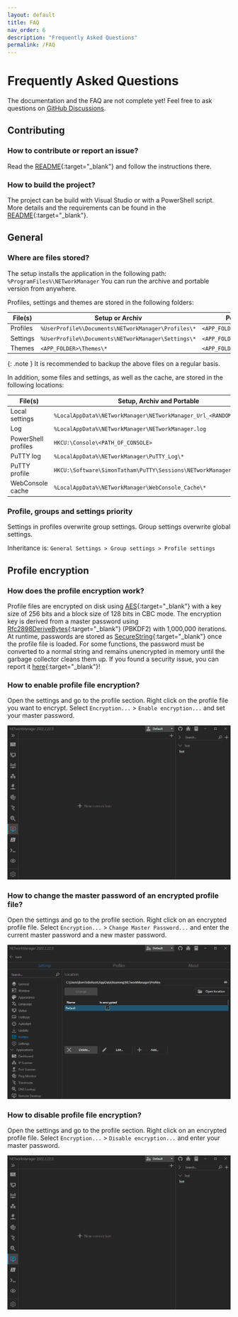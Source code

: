 ```yaml
---
layout: default
title: FAQ
nav_order: 6
description: "Frequently Asked Questions"
permalink: /FAQ
---
```


# Frequently Asked Questions

The documentation and the FAQ are not complete yet! Feel free to ask questions on [GitHub Discussions](https://github.com/BornToBeRoot/NETworkManager/discussions).

## Contributing

### How to contribute or report an issue?

Read the [README](https://github.com/BornToBeRoot/NETworkManager/blob/main/README.md#-contributing){:target="\_blank"} and follow the instructions there.

### How to build the project?

The project can be build with Visual Studio or with a PowerShell script. More details and the requirements can be found in the [README](https://github.com/BornToBeRoot/NETworkManager/blob/main/README.md#-build){:target="\_blank"}.

## General

### Where are files stored?

The setup installs the application in the following path: `%ProgramFiles%\NETworkManager`
You can run the archive and portable version from anywhere.

Profiles, settings and themes are stored in the following folders:

| File(s)  | Setup or Archiv                                     | Portable                  |
| -------- | --------------------------------------------------- | ------------------------- |
| Profiles | `%UserProfile%\Documents\NETworkManager\Profiles\*` | `<APP_FOLDER>\Profiles\*` |
| Settings | `%UserProfile%\Documents\NETworkManager\Settings\*` | `<APP_FOLDER>\Settings\*` |
| Themes   | `<APP_FOLDER>\Themes\*`                             | `<APP_FOLDER>\Themes\*`   |

{: .note }
It is recommended to backup the above files on a regular basis.

In addition, some files and settings, as well as the cache, are stored in the following locations:

| File(s)             | Setup, Archiv and Portable                                           |
| ------------------- | -------------------------------------------------------------------- |
| Local settings      | `%LocalAppData%\NETworkManager\NETworkManager_Url_<RANDOM_STRING>\*` |
| Log                 | `%LocalAppData%\NETworkManager\NETworkManager.log`                   |
| PowerShell profiles | `HKCU:\Console\<PATH_OF_CONSOLE>`                                    |
| PuTTY log           | `%LocalAppData%\NETworkManager\PuTTY_Log\*`                          |
| PuTTY profile       | `HKCU:\Software\SimonTatham\PuTTY\Sessions\NETworkManager`           |
| WebConsole cache    | `%LocalAppData%\NETworkManager\WebConsole_Cache\*`                   |

### Profile, groups and settings priority

Settings in profiles overwrite group settings. Group settings overwrite global settings.

Inheritance is: `General Settings > Group settings > Profile settings`

## Profile encryption

### How does the profile encryption work?

Profile files are encrypted on disk using [AES](https://docs.microsoft.com/de-de/dotnet/api/system.security.cryptography.aes?view=net-6.0){:target="\_blank"} with a key size of 256 bits and a block size of 128 bits in CBC mode. The encryption key is derived from a master password using [Rfc2898DeriveBytes](https://docs.microsoft.com/en-US/dotnet/api/system.security.cryptography.rfc2898derivebytes?view=net-5.0){:target="\_blank"} (PBKDF2) with 1,000,000 iterations. At runtime, passwords are stored as [SecureString](https://docs.microsoft.com/en-US/dotnet/api/system.security.securestring?view=net-5.0){:target="\_blank"} once the profile file is loaded. For some functions, the password must be converted to a normal string and remains unencrypted in memory until the garbage collector cleans them up. If you found a security issue, you can report it [here](https://github.com/BornToBeRoot/NETworkManager/security/policy){:target="\_blank"}!

### How to enable profile file encryption?

Open the settings and go to the profile section. Right click on the profile file you want to encrypt. Select `Encryption...` > `Enable encryption...` and set your master password.

![ProfileFile_EnableEncryption](ProfileFile_EnableEncryption.gif)

### How to change the master password of an encrypted profile file?

Open the settings and go to the profile section. Right click on an encrypted profile file. Select `Encryption...` > `Change Master Password...` and enter the current master password and a new master password.

![ProfileFile_EnableEncryption](ProfileFile_ChangeMasterPassword.gif)

### How to disable profile file encryption?

Open the settings and go to the profile section. Right click on an encrypted profile file. Select `Encryption...` > `Disable encryption...` and enter your master password.

![ProfileFile_DisableEncryption](ProfileFile_DisableEncryption.gif)
